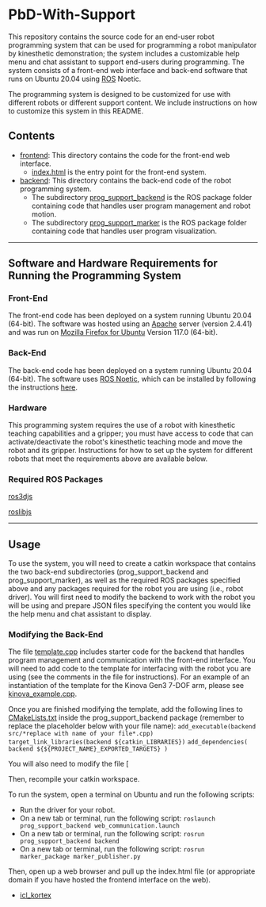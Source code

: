 # PbD-With-Support
This repository contains the source code for an end-user robot programming system that can be used for programming a robot manipulator by kinesthetic demonstration; the system includes a customizable help menu and chat assistant to support end-users during programming. The system consists of a front-end web interface and back-end software that runs on Ubuntu 20.04 using [ROS](https://www.ros.org/) Noetic. 

The programming system is designed to be customized for use with different robots or different support content. We include instructions on how to customize this system in this README.

## Contents
- [frontend](https://github.com/intuitivecomputing/PbD-With-Support/tree/main/frontend): This directory contains the code for the front-end web interface. 
  - [index.html](https://github.com/intuitivecomputing/PbD-With-Support/blob/main/frontend/index.html) is the entry point for the front-end system.
- [backend](https://github.com/intuitivecomputing/PbD-With-Support/tree/main/backend): This directory contains the back-end code of the robot programming system.
  - The subdirectory [prog_support_backend](https://github.com/intuitivecomputing/PbD-With-Support/tree/main/backend/prog_support_backend) is the ROS package folder containing code that handles user program management and robot motion.
  - The subdirectory [prog_support_marker](https://github.com/intuitivecomputing/PbD-With-Support/tree/main/backend/prog_support_marker) is the ROS package folder containing code that handles user program visualization. 
- - - -

## Software and Hardware Requirements for Running the Programming System

### Front-End
The  front-end code has been deployed on a system running Ubuntu 20.04 (64-bit). The software was hosted using an [Apache](https://httpd.apache.org/download.cgi) server (version 2.4.41) and was run on [Mozilla Firefox for Ubuntu](https://www.mozilla.org/en-US/firefox/linux/) Version 117.0 (64-bit).

### Back-End
The back-end code has been deployed on a system running Ubuntu 20.04 (64-bit). The software uses [ROS Noetic](http://wiki.ros.org/noetic), which can be installed by following the instructions [here](http://wiki.ros.org/noetic/Installation).

### Hardware
This programming system requires the use of a robot with kinesthetic teaching capabilities and a gripper; you must have access to code that can activate/deactivate the robot's kinesthetic teaching mode and move the robot and its gripper. Instructions for how to set up the system for different robots that meet the requirements above are available below. 

### Required ROS Packages

[ros3djs](https://github.com/RobotWebTools/ros3djs)

[roslibjs](https://github.com/RobotWebTools/roslibjs)

- - - -

## Usage
To use the system, you will need to create a catkin workspace that contains the two back-end subdirectories (prog_support_backend and prog_support_marker), as well as the required ROS packages specified above and any packages required for the robot you are using (i.e., robot driver). You will first need to modify the backend to work with the robot you will be using and prepare JSON files specifying the content you would like the help menu and chat assistant to display.

### Modifying the Back-End
The file [template.cpp](https://github.com/intuitivecomputing/PbD-With-Support/blob/main/backend/prog_support_backend/src/template.cpp) includes starter code for the backend that handles program management and communication with the front-end interface. You will need to add code to the template for interfacing with the robot you are using (see the comments in the file for instructions). For an example of an instantiation of the template for the Kinova Gen3 7-DOF arm, please see [kinova_example.cpp](https://github.com/intuitivecomputing/PbD-With-Support/blob/main/backend/prog_support_backend/src/kinova_example.cpp). 

Once you are finished modifying the template, add the following lines to [CMakeLists.txt](https://github.com/intuitivecomputing/PbD-With-Support/blob/main/backend/prog_support_backend/CMakeLists.txt) inside the prog_support_backend package (remember to replace the placeholder below with your file name):
`add_executable(backend src/*replace with name of your file*.cpp)`
`target_link_libraries(backend ${catkin_LIBRARIES})`
`add_dependencies(
   backend
   ${${PROJECT_NAME}_EXPORTED_TARGETS}
 )`

You will also need to modify the file [

Then, recompile your catkin workspace. 



To run the system, open a terminal on Ubuntu and run the following scripts:
- Run the driver for your robot.
- On a new tab or terminal, run the following script: `roslaunch prog_support_backend web_communication.launch`
- On a new tab or terminal, run the following script: `rosrun prog_support_backend backend`
- On a new tab or terminal, run the following script: `rosrun marker_package marker_publisher.py`

Then, open up a web browser and pull up the index.html file (or appropriate domain if you have hosted the frontend interface on the web).

- [icl_kortex](https://github.com/intuitivecomputing/icl_kortex)
